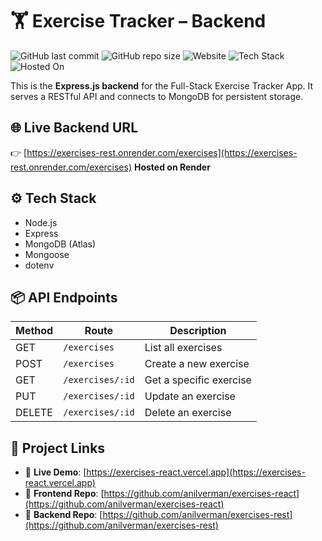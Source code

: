 # 🏋️ Exercise Tracker – Backend
![GitHub last commit](https://img.shields.io/github/last-commit/anilverman/exercises-rest)
![GitHub repo size](https://img.shields.io/github/repo-size/anilverman/exercises-rest)
![Website](https://img.shields.io/website?url=https%3A%2F%2Fexercises-rest.onrender.com%2Fexercises)
![Tech Stack](https://img.shields.io/badge/stack-MERN-brightgreen)
![Hosted On](https://img.shields.io/badge/host-Render-blue)

This is the **Express.js backend** for the Full-Stack Exercise Tracker App. It serves a RESTful API and connects to MongoDB for persistent storage.

## 🌐 Live Backend URL
👉 [https://exercises-rest.onrender.com/exercises](https://exercises-rest.onrender.com/exercises)
**Hosted on Render**

## ⚙️ Tech Stack
- Node.js
- Express
- MongoDB (Atlas)
- Mongoose
- dotenv

## 📦 API Endpoints

| Method | Route              | Description          |
|--------|--------------------|----------------------|
| GET    | `/exercises`       | List all exercises   |
| POST   | `/exercises`       | Create a new exercise|
| GET    | `/exercises/:id`   | Get a specific exercise |
| PUT    | `/exercises/:id`   | Update an exercise   |
| DELETE | `/exercises/:id`   | Delete an exercise   |

## 🔗 Project Links

- 🔗 **Live Demo**: [https://exercises-react.vercel.app](https://exercises-react.vercel.app)  
- 🧠 **Frontend Repo**: [https://github.com/anilverman/exercises-react](https://github.com/anilverman/exercises-react)  
- 🔧 **Backend Repo**: [https://github.com/anilverman/exercises-rest](https://github.com/anilverman/exercises-rest)
